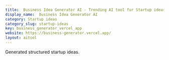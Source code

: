 ```yaml
---
title:  Business Idea Generator AI - Trending AI tool for Startup ideas
display_name:  Business Idea Generator AI
category: Startup ideas
category_slug: startup-ideas
key: business_generator_vercel_app
website: https://business-generator.vercel.app/
layout: aitool
---
```


Generated structured startup ideas.
